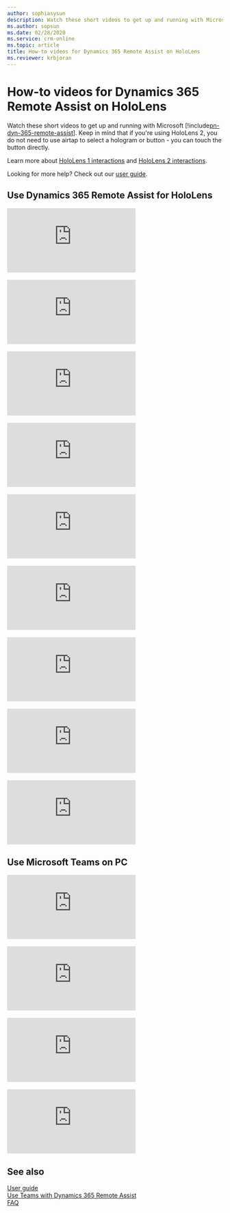 ```yaml
---
author: sophiasysun
description: Watch these short videos to get up and running with Microsoft Dynamics 365 Remote Assist.
ms.author: sopsun
ms.date: 02/28/2020
ms.service: crm-online
ms.topic: article
title: How-to videos for Dynamics 365 Remote Assist on HoloLens 
ms.reviewer: krbjoran
---
```


# How-to videos for Dynamics 365 Remote Assist on HoloLens 

Watch these short videos to get up and running with Microsoft [!include[pn-dyn-365-remote-assist](../includes/pn-dyn-365-remote-assist.md)]. Keep in mind that if you're using HoloLens 2, you do not need to use airtap to select a hologram or button - you can touch the button directly. 

Learn more about [HoloLens 1 interactions](https://docs.microsoft.com/en-us/hololens/hololens1-basic-usage) and [HoloLens 2 interactions](https://docs.microsoft.com/en-us/hololens/hololens2-basic-usage).  

Looking for more help? Check out our [user guide](user-guide.md).

## Use Dynamics 365 Remote Assist for HoloLens

<div class="embeddedvideo"><iframe src="https://www.microsoft.com/videoplayer/embed/RE2F6TI" frameborder="0" allowfullscreen=""></iframe></div>
</br>
<div class="embeddedvideo"><iframe src="https://www.microsoft.com/videoplayer/embed/RE2FeDU" frameborder="0" allowfullscreen=""></iframe></div>
</br>
<div class="embeddedvideo"><iframe src="https://www.microsoft.com/videoplayer/embed/RE2F6TH" frameborder="0" allowfullscreen=""></iframe></div>
</br>
<div class="embeddedvideo"><iframe src="https://www.microsoft.com/videoplayer/embed/RE2F4dM" frameborder="0" allowfullscreen=""></iframe></div>
</br>
<div class="embeddedvideo"><iframe src="https://www.microsoft.com/videoplayer/embed/RE2F9qy" frameborder="0" allowfullscreen=""></iframe></div>
</br>
<div class="embeddedvideo"><iframe src="https://www.microsoft.com/videoplayer/embed/RE2F9qs" frameborder="0" allowfullscreen=""></iframe></div>
</br>
<div class="embeddedvideo"><iframe src="https://www.microsoft.com/videoplayer/embed/RE2FNci" frameborder="0" allowfullscreen=""></iframe></div>
</br>
<div class="embeddedvideo"><iframe src="https://www.microsoft.com/videoplayer/embed/RE2F6TG" frameborder="0" allowfullscreen=""></iframe></div>
</br>
<div class="embeddedvideo"><iframe src="https://www.microsoft.com/videoplayer/embed/RE2FhfT" frameborder="0" allowfullscreen=""></iframe></div>


## Use Microsoft Teams on PC 

<div class="embeddedvideo"><iframe src="https://www.microsoft.com/videoplayer/embed/RE2F6TF" frameborder="0" allowfullscreen=""></iframe></div>
</br>
<div class="embeddedvideo"><iframe src="https://www.microsoft.com/videoplayer/embed/RE2F6TK" frameborder="0" allowfullscreen=""></iframe></div>
</br>
<div class="embeddedvideo"><iframe src="https://www.microsoft.com/videoplayer/embed/RE2F6TP" frameborder="0" allowfullscreen=""></iframe></div>
</br>
<div class="embeddedvideo"><iframe src="https://www.microsoft.com/videoplayer/embed/RE2F6TJ" frameborder="0" allowfullscreen=""></iframe></div>



## See also
[User guide](user-guide.md)<br>
[Use Teams with Dynamics 365 Remote Assist](use-microsoft-teams-with-remote-assist.md)<br>
[FAQ](faq.md)
